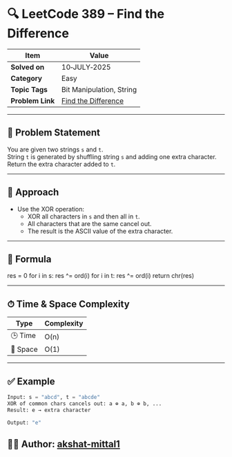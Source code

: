 # 🔍 LeetCode 389 – Find the Difference

| Item            | Value                                                           |
|-----------------|-----------------------------------------------------------------|
| **Solved on**   | 10‑JULY‑2025                                                    |
| **Category**    | Easy                                                            |
| **Topic Tags**  | Bit Manipulation, String                                        |
| **Problem Link**| [Find the Difference](https://leetcode.com/problems/find-the-difference/) |

---

## 📄 Problem Statement

You are given two strings `s` and `t`.  
String `t` is generated by shuffling string `s` and adding one extra character.  
Return the extra character added to `t`.

---

## 🧠 Approach

- Use the XOR operation:
  - XOR all characters in `s` and then all in `t`.
  - All characters that are the same cancel out.
  - The result is the ASCII value of the extra character.

---

## 🔢 Formula
res = 0
for i in s: res ^= ord(i)
for i in t: res ^= ord(i)
return chr(res)


---

## ⏱ Time & Space Complexity

| Type            | Complexity |
|-----------------|------------|
| 🕒 Time         | O(n)       |
| 💾 Space        | O(1)       |

---

## ✅ Example

```python
Input: s = "abcd", t = "abcde"
XOR of common chars cancels out: a ⊕ a, b ⊕ b, ...
Result: e → extra character

Output: "e"
```

## 👨‍💻 Author: [akshat-mittal1](https://github.com/akshat-mittal1)
